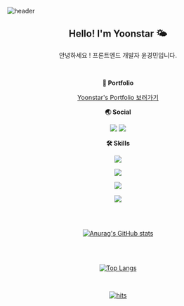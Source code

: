 ![header](https://capsule-render.vercel.app/api?type=Waving&color=auto&height=180&section=header&text=Yoonstar's%20github%20&fontSize=60)

<div align="center">
  
  <h2>Hello! I'm Yoonstar 🌤️</h2>
  <p>안녕하세요 ! 프론트엔드 개발자 윤경민입니다.</p>
  <br/>

  <b>📗 Portfolio</b>
  <p>
    <a href="https://yoonstars-portfolio.vercel.app" target="_blank">Yoonstar's Portfolio 보러가기</a>
  </p>

  <b>🌏 Social</b>
    <p align="center">
      <a href="mailto:yagobo1110@naver.com" target="_blank"><img src="https://img.shields.io/badge/yagobo1110@naver.com-03c75a?style=flat-square&logo=naver&logoColor=white"/></a>
      <a href="https://velog.io/@yoonstar/posts" target="_blank"><img src="https://img.shields.io/badge/VELOG-20C997?style=flat-square&logo=VELOG&logoColor=white"/></a>
  </p>

  <b>🛠️ Skills</b>
  <p align="center">
    <a href="https://skillicons.dev">
      <img src="https://skillicons.dev/icons?i=html,css,scss,styledcomponents,tailwind" />
    </a>
  </p>
  <p align="center">
    <a href="https://skillicons.dev">
      <img src="https://skillicons.dev/icons?i=js,ts,react,next" />
    </a>
  </p>
  <p align="center">
    <a href="https://skillicons.dev">
      <img src="https://skillicons.dev/icons?i=supabase,prisma,nodejs,express" />
    </a>
  </p>
  <p align="center">
    <a href="https://skillicons.dev">
      <img src="https://skillicons.dev/icons?i=git,github,figma,notion,discord,vercel,vscode" />
    </a>
  </p>
  
</div>

<br>
<br>

<div align="center">

[![Anurag's GitHub stats](https://github-readme-stats.vercel.app/api?username=yoonstar1996&show_icons=true&theme=radical)](https://github.com/yoonstar1996/github-readme-stats)

<br>
<br>

[![Top Langs](https://github-readme-stats.vercel.app/api/top-langs/?username=yoonstar1996&layout=compact&exclude_repo=https://github.com/yoonstar1996/kdt-2nd)](https://github.com/yoonstar1996/github-readme-stats)

<br>

[![hits](https://myhits.vercel.app/api/hit/https%3A%2F%2Fgithub.com%2Fyoonstar1996?color=green&label=hits&size=small)](https://myhits.vercel.app)
             
</div>
